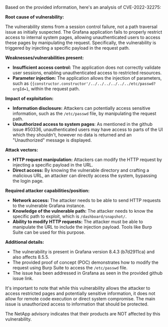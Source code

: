 Based on the provided information, here's an analysis of CVE-2022-32275:

**Root cause of vulnerability:**

The vulnerability stems from a session control failure, not a path traversal issue as initially suspected. The Grafana application fails to properly restrict access to internal system pages, allowing unauthenticated users to access these pages by manipulating the request. Specifically, the vulnerability is triggered by injecting a specific payload in the request path.

**Weaknesses/vulnerabilities present:**

*   **Insufficient access control:** The application does not correctly validate user sessions, enabling unauthenticated access to restricted resources.
*   **Parameter injection:** The application allows the injection of parameters, such as `{{constructor.constructor'/../../../../../../etc/passwd?orgId=1`, within the request path.

**Impact of exploitation:**

*   **Information disclosure:** Attackers can potentially access sensitive information, such as the `/etc/passwd` file, by manipulating the request path.
*   **Unauthorized access to system pages**: As mentioned in the github issue #50336, unauthenticated users may have access to parts of the UI which they shouldn't, however no data is returned and an "Unauthorized" message is displayed.

**Attack vectors:**

*   **HTTP request manipulation:** Attackers can modify the HTTP request by injecting a specific payload in the URL.
*   **Direct access:** By knowing the vulnerable directory and crafting a malicious URL, an attacker can directly access the system, bypassing the login page.

**Required attacker capabilities/position:**

*   **Network access:** The attacker needs to be able to send HTTP requests to the vulnerable Grafana instance.
*   **Knowledge of the vulnerable path:** The attacker needs to know the specific path to exploit, which is `/dashboard/snapshot/`.
*   **Ability to modify HTTP requests:** The attacker must be able to manipulate the URL to include the injection payload. Tools like Burp Suite can be used for this purpose.

**Additional details:**

*   The vulnerability is present in Grafana version 8.4.3 (b7d2911ca) and also affects 8.5.5.
*   The provided proof of concept (POC) demonstrates how to modify the request using Burp Suite to access the `/etc/passwd` file.
*   The issue has been addressed in Grafana as seen in the provided github issue link.

It's important to note that while this vulnerability allows the attacker to access restricted pages and potentially sensitive information, it does not allow for remote code execution or direct system compromise. The main issue is unauthorized access to information that should be protected.

The NetApp advisory indicates that their products are NOT affected by this vulnerability.